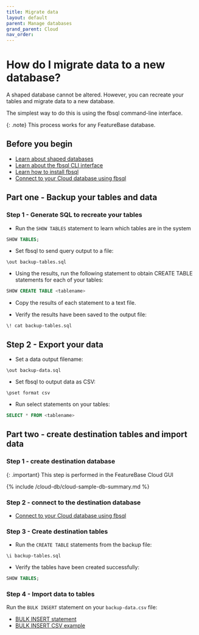```yaml
---
title: Migrate data
layout: default
parent: Manage databases
grand_parent: Cloud
nav_order:
---
```


# How do I migrate data to a new database?

A shaped database cannot be altered. However, you can recreate your tables and migrate data to a new database.

The simplest way to do this is using the fbsql command-line interface.

{: .note}
This process works for any FeatureBase database.

## Before you begin

* [Learn about shaped databases](/docs/cloud/cloud-databases/cloud-db-shaped)
* [Learn about the fbsql CLI interface](/docs/tools/fbsql/fbsql-home)
* [Learn how to install fbsql](/docs/tools/fbsql/fbsql-install)
* [Connect to your Cloud database using fbsql](/docs/tools/fbsql/fbsql-connect-cloud-db)

## Part one - Backup your tables and data



### Step 1 - Generate SQL to recreate your tables

* Run the `SHOW TABLES` statement to learn which tables are in the system

```sql
SHOW TABLES;
```

* Set fbsql to send query output to a file:

```
\out backup-tables.sql
```

* Using the results, run the following statement to obtain CREATE TABLE statements for each of your tables:

```sql
SHOW CREATE TABLE <tablename>
```

* Copy the results of each statement to a text file.

* Verify the results have been saved to the output file:

```
\! cat backup-tables.sql
```

## Step 2 - Export your data

* Set a data output filename:

```
\out backup-data.sql
```

* Set fbsql to output data as CSV:

```
\pset format csv
```

* Run select statements on your tables:

```sql
SELECT * FROM <tablename>
```

## Part two - create destination tables and import data

### Step 1 - create destination database

{: .important}
This step is performed in the FeatureBase Cloud GUI

{% include /cloud-db/cloud-sample-db-summary.md %}

### Step 2 - connect to the destination database

* [Connect to your Cloud database using fbsql](/docs/tools/fbsql/fbsql-connect-cloud-db)

### Step 3 -  Create destination tables

* Run the `CREATE TABLE` statements from the backup file:

```
\i backup-tables.sql
```

* Verify the tables have been created successfully:

```sql
SHOW TABLES;
```

### Step 4 - Import data to tables

Run the `BULK INSERT` statement on your `backup-data.csv` file:

* [BULK INSERT statement](/docs/sql-guide/statements/statement-insert-bulk)
* [BULK INSERT CSV example](/docs/sql-guide/statements/statement-insert-bulk-csv-example)
